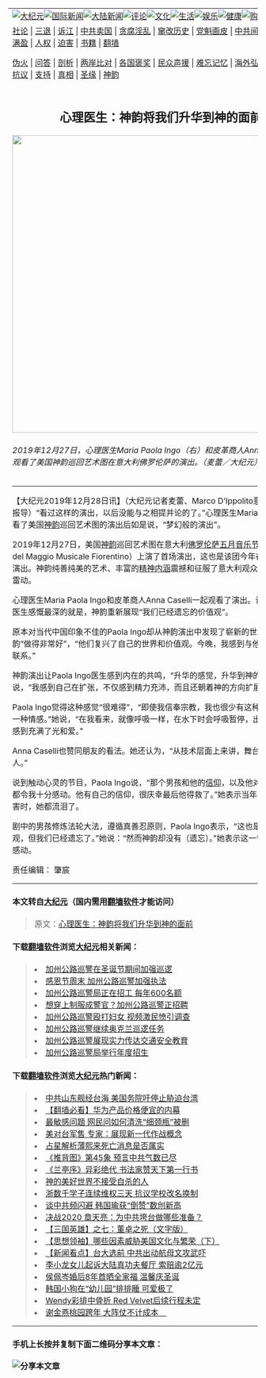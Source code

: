 <a name="1" id="1" target="_blank"></a><span id="1"></span>
<table border="0"><tr><td colspan="2" VALIGN=TOP><a href="https://github.com/sloxqr240/djy/blob/master/gb/nsc413.md#1"><img src="https://raw.githubusercontent.com/sloxqr240/www/master/t/djy/1.jpg" title="大纪元"></a><a href="https://github.com/sloxqr240/djy/blob/master/gb/n24hr.md#1"><img src="https://raw.githubusercontent.com/sloxqr240/www/master/t/djy/3.jpg" title="国际新闻"></a><a href="https://github.com/sloxqr240/djy/blob/master/gb/nsc413.md#1"><img src="https://raw.githubusercontent.com/sloxqr240/www/master/t/djy/4.jpg" title="大陆新闻"></a><a href="https://github.com/sloxqr240/djy/blob/master/gb/news392.md#1"><img src="https://raw.githubusercontent.com/sloxqr240/www/master/t/djy/5.jpg" title="评论"></a><a href="https://github.com/sloxqr240/djy/blob/master/gb/news2007.md#1"><img src="https://raw.githubusercontent.com/sloxqr240/www/master/t/djy/6.jpg" title="文化"></a><a href="https://github.com/sloxqr240/djy/blob/master/gb/news2008.md#1"><img src="https://raw.githubusercontent.com/sloxqr240/www/master/t/djy/7.jpg" title="生活"></a><a href="https://github.com/sloxqr240/djy/blob/master/gb/ncyule.md#1"><img src="https://raw.githubusercontent.com/sloxqr240/www/master/t/djy/8.jpg" title="娱乐"></a><a href="https://github.com/sloxqr240/djy/blob/master/gb/nsc1002.md#1"><img src="https://raw.githubusercontent.com/sloxqr240/www/master/t/djy/9.jpg" title="健康"><a href="https://www.youlucky.com"><img src="https://raw.githubusercontent.com/sloxqr240/www/master/t/djy/10.jpg" title="购物"></a><a href="https://www.supportepoch.org/donation?utm_medium=epochtimes&utm_source=referral&utm_campaign=donate_button_djyhomepage"><img src="https://raw.githubusercontent.com/sloxqr240/www/master/t/djy/12.jpg" title="捐款"></a></td></tr>
<tr><td colspan="2" VALIGN=TOP><a target="_blank" href="https://github.com/sloxqr240/djy/blob/master/gb/9p.md#1">社论</a> | <a target="_blank" href="https://github.com/sloxqr240/djy/blob/master/gb/nf5657.md#1">三退</a> | <a target="_blank" href="https://github.com/sloxqr240/djy/blob/master/gb/nf6123.md#1">诉江</a> | <a target="_blank" href="https://github.com/sloxqr240/djy/blob/master/gb/nf1176117.md#1">中共卖国</a> | <a target="_blank" href="https://github.com/sloxqr240/djy/blob/master/gb/nf5773.md#1">贪腐淫乱</a> | <a target="_blank" href="https://github.com/sloxqr240/djy/blob/master/gb/nf1176115.md#1">窜改历史</a> | <a target="_blank" href="https://github.com/sloxqr240/djy/blob/master/gb/nf1176107.md#1">党魁画皮</a> | <a target="_blank" href="https://github.com/sloxqr240/djy/blob/master/gb/nf1320400.md#1">中共间谍</a> | <a target="_blank" href="https://github.com/sloxqr240/djy/blob/master/gb/nf1176114.md#1">破坏传统</a> | <a target="_blank" href="https://github.com/sloxqr240/djy/blob/master/gb/nf5287.md#1">恶贯满盈</a> | <a target="_blank" href="https://github.com/sloxqr240/djy/blob/master/gb/ncid278.md#1">人权</a> | <a target="_blank" href="https://github.com/sloxqr240/djy/blob/master/gb/nf1176111.md#1">迫害</a> | <a target="_blank" href="https://github.com/sloxqr240/djy/blob/master/gb/nf1235328.md#1">书籍</a> | <a target="_blank" href="https://github.com/sloxqr240/www/blob/master/README.md?zsrh#1">翻墙</a></p><p><a target="_blank" href="https://github.com/sloxqr240/djy/blob/master/gb/nf5562.md#1">伪火</a> | <a target="_blank" href="https://github.com/sloxqr240/djy/blob/master/gb/nf4378.md#1">问答</a> | <a target="_blank" href="https://github.com/sloxqr240/djy/blob/master/gb/nf5792.md#1">剖析</a> | <a target="_blank" href="https://github.com/sloxqr240/djy/blob/master/gb/nf5735.md#1">两岸比对</a> | <a target="_blank" href="https://github.com/sloxqr240/djy/blob/master/gb/nf6119.md#1">各国褒奖</a> | <a target="_blank" href="https://github.com/sloxqr240/djy/blob/master/gb/nf6120.md#1">民众声援</a> | <a target="_blank" href="https://github.com/sloxqr240/djy/blob/master/gb/nf1188594.md#1">难忘记忆</a> | <a target="_blank" href="https://github.com/sloxqr240/djy/blob/master/gb/nf3180.md#1">海外弘传</a> | <a target="_blank" href="https://github.com/sloxqr240/djy/blob/master/gb/nf5410.md#1">万人上访</a> | <a target="_blank" href="https://github.com/sloxqr240/ntdtv/blob/master/gb/prog1530_1.md#1">和平抗议</a> | <a target="_blank" href="https://github.com/sloxqr240/djy/blob/master/gb/nf4386.md#1">支持</a> | <a target="_blank" href="https://github.com/sloxqr240/djy/blob/master/gb/nf4389.md#1">真相</a> | <a target="_blank" href="https://github.com/sloxqr240/djy/blob/master/gb/nf5790.md#1">圣缘</a> | <a target="_blank" href="https://github.com/sloxqr240/djy/blob/master/gb/nf4786.md#1">神韵</a></td></tr>
<tr><td VALIGN=TOP width="626"><h2 align=center>心理医生：神韵将我们升华到神的面前</h2>
<img width="600" src="http://i.epochtimes.com/assets/uploads/2019/12/1912271740492639-600x400.jpg" />
<h6>2019年12月27日，心理医生Maria Paola Ingo（右）和皮革商人Anna Caselli一起观看了美国神韵巡回艺术图在意大利佛罗伦萨的演出。（麦蕾／大纪元）
</h6>
<hr>
	<p>【大纪元2019年12月28日讯】（大纪元记者麦蕾、Marco D’Ippolito意大利佛罗伦萨报导）“看过这样的演出，以后没能与之相提并论的了。”心理医生Maria Paola Ingo观看了美国<a href="https://github.com/sloxqr240/djy/blob/master/gb/tag/%E7%A5%9E%E9%9F%B5.md">神韵</a>巡回艺术图的演出后如是说，“梦幻般的演出”。</p>
<p>2019年12月27日，美国<a href="https://github.com/sloxqr240/djy/blob/master/gb/tag/%E7%A5%9E%E9%9F%B5.md">神韵</a>巡回艺术图在意大利<a href="https://github.com/sloxqr240/djy/blob/master/gb/tag/%E4%BD%9B%E7%BD%97%E4%BC%A6%E8%90%A8%E4%BA%94%E6%9C%88%E9%9F%B3%E4%B9%90%E8%8A%82%E5%89%A7%E5%9C%BA.md">佛罗伦萨五月音乐节剧场</a>（Teatro del Maggio Musicale Fiorentino）上演了首场演出，这也是该团今年在欧洲的首场演出。神韵纯善纯美的艺术、丰富的<a href="https://github.com/sloxqr240/djy/blob/master/gb/tag/%E7%B2%BE%E7%A5%9E%E5%86%85%E6%B6%B5.md">精神内涵</a>震撼和征服了意大利观众，剧场内掌声雷动。</p>
<p>心理医生Maria Paola Ingo和皮革商人Anna Caselli一起观看了演出。让Paola Ingo医生感慨最深的就是，神韵重新展现“我们已经遗忘的价值观”。</p>
<p>原本对当代中国印象不佳的Paola Ingo却从神韵演出中发现了崭新的世界，她认为神韵“做得非常好”，“他们复兴了自己的世界和价值观。今晚，我感到与他们有着深厚的联系。”</p>
<p>神韵演出让Paola Ingo医生感到内在的共鸣，“升华的感觉，升华到神的面前。”她形容说，“我感到自己在扩张，不仅感到精力充沛，而且还朝着神的方向扩展。”</p>
<p>Paola Ingo觉得这种感觉“很难得”，“即使我信奉宗教，我也很少有这种感觉。这是另一种情感。”她说，“在我看来，就像呼吸一样，在水下时会呼吸暂停，出了水面，就会感到充满了光和爱。”</p>
<p>Anna Caselli也赞同朋友的看法。她还认为，“从技术层面上来讲，舞台技术简直惊人。”</p>
<p>说到触动心灵的节目，Paola Ingo说，“那个男孩和他的<a href="https://github.com/sloxqr240/djy/blob/master/gb/tag/%E4%BF%A1%E4%BB%B0.md">信仰</a>，以及他对师父的诚心，都令我十分感动。他有自己的信仰，很庆幸最后他得救了。”她表示当年轻人被警察迫害时，她都流泪了。</p>
<p>剧中的男孩修炼法轮大法，遵循真善忍原则，Paola Ingo表示，“这也是我们的价值观，但我们已经遗忘了。”她说：“然而神韵却没有（遗忘）。”她表示这一切都让她非常感动。</p>
<p>责任编辑： 肇宸</p>
	
<hr>

#### 本文转自<a href="http://www.epochtimes.com">大纪元</a>（国内需用<a href="https://git.io/JesJV">翻墙软件</a>才能访问）
> 原文：<a href="http://www.epochtimes.com/gb/19/12/28/n11750717.htm">心理医生：神韵将我们升华到神的面前</a>


#### 下载<a href="https://git.io/JesJV">翻墙软件</a>浏览<a href="http://www.epochtimes.com">大纪元</a>相关新闻：
> <li><a href="http://www.epochtimes.com/gb/19/12/25/n11744241.htm">加州公路巡警在圣诞节期间加强巡逻</a></li>
> <li><a href="http://www.epochtimes.com/gb/16/11/24/n8525791.htm">感恩节周末 加州公路巡警加强执法</a></li>
> <li><a href="http://www.epochtimes.com/gb/15/8/6/n4497319.htm">加州公路巡警局正在招工 每年600名额</a></li>
> <li><a href="http://www.epochtimes.com/gb/15/2/27/n4375541.htm">想穿上制服成警官？加州公路巡警正招聘</a></li>
> <li><a href="http://www.epochtimes.com/gb/14/7/9/n4196150.htm">加州公路巡警殴打妇女 视频激民愤引调查</a></li>
> <li><a href="http://www.epochtimes.com/gb/13/4/26/n3855855.htm">加州公路巡警继续奥克兰巡逻任务</a></li>
> <li><a href="http://www.epochtimes.com/gb/5/4/22/n897332.htm">加州公路巡警展现实力传达交通安全教育</a></li>
> <li><a href="http://www.epochtimes.com/gb/4/7/30/n612360.htm">加州公路巡警局举行年度招生</a></li>

#### 下载<a href="https://git.io/JesJV">翻墙软件</a>浏览<a href="http://www.epochtimes.com">大纪元</a>热门新闻：
> <li><a href="http://www.epochtimes.com/gb/19/12/27/n11748174.htm">中共山东舰经台海 美国务院吁停止胁迫台湾</a></li>
> <li><a href="http://www.epochtimes.com/gb/19/12/27/n11748096.htm">【翻墙必看】华为产品价格便宜的内幕</a></li>
> <li><a href="http://www.epochtimes.com/gb/19/12/27/n11748993.htm">最敏感问题 网民问如何清洗“细颈瓶”被删</a></li>
> <li><a href="http://www.epochtimes.com/gb/19/12/21/n11737504.htm">美对台军售 专家：展现新一代作战概念</a></li>
> <li><a href="http://www.epochtimes.com/gb/19/12/19/n11733387.htm">占星解析薄熙来死亡消息是否属实</a></li>
> <li><a href="http://www.epochtimes.com/gb/19/12/26/n11745932.htm">《推背图》第45象 预言中共气数已尽</a></li>
> <li><a href="http://www.epochtimes.com/gb/19/12/24/n11741785.htm">《兰亭序》异彩绝代 书法家赞天下第一行书</a></li>
> <li><a href="http://www.epochtimes.com/gb/19/12/17/n11728511.htm">神的美好世界不接受自杀的人</a></li>
> <li><a href="http://www.epochtimes.com/gb/19/12/26/n11746173.htm">浙数千学子连续维权三天 抗议学校改名换制</a></li>
> <li><a href="http://www.epochtimes.com/gb/19/12/25/n11745304.htm">谈中共频闪避 韩国瑜获“倒赞”数创新高</a></li>
> <li><a href="http://www.epochtimes.com/gb/19/12/26/n11746133.htm">决战2020 章天亮：为中共垮台做哪些准备？</a></li>
> <li><a href="http://www.epochtimes.com/gb/19/12/12/n11718472.htm">【三国英雄】之七：董卓之死（文字版）</a></li>
> <li><a href="http://www.epochtimes.com/gb/19/12/22/n11738977.htm">【思想领袖】哪些因素威胁美国文化与繁荣（下）</a></li>
> <li><a href="http://www.epochtimes.com/gb/19/12/27/n11750108.htm">【新闻看点】台大选前 中共出动航母文攻武吓</a></li>
> <li><a href="http://www.epochtimes.com/gb/19/12/25/n11745357.htm">李小龙女儿起诉大陆真功夫餐厅 索赔逾2亿元</a></li>
> <li><a href="http://www.epochtimes.com/gb/19/12/25/n11744287.htm">侯佩岑婚后8年首晒全家福 温馨庆圣诞</a></li>
> <li><a href="http://www.epochtimes.com/gb/19/12/25/n11744104.htm">韩国小狗在“幼儿园”排排睡 可爱极了</a></li>
> <li><a href="http://www.epochtimes.com/gb/19/12/25/n11744661.htm">Wendy彩排中骨折 Red Velvet后续行程未定</a></li>
> <li><a href="http://www.epochtimes.com/gb/19/12/25/n11744605.htm">谢金燕桃园跨年 大阵仗不计成本　</a></li>
<hr>

#### 手机上长按并复制下面二维码分享本文章：<br><br><img src="http://d1p1.ip.zn2.us/v.php?action=qrcode&url=https://github.com/sloxqr240/djy/blob/master/gb/19/12/28/n11750717.md%231" title="分享本文章"></td><td VALIGN=TOP><a href="https://github.com/sloxqr240/djy/blob/master/gb/16/1/21/n4622075.md?dfh#1" target="_blank"><img src="https://raw.githubusercontent.com/sloxqr240/djy/master/gb/300/wei-f1.jpg" title="中共的伪火骗局"  alt="中共的伪火骗局"></a><br><a href="https://github.com/sloxqr240/www/blob/master/README.md?dfh#9" target="_blank"><img src="https://raw.githubusercontent.com/sloxqr240/djy/master/gb/300/yong-h.jpg" title="永恒的见证"  alt="永恒的见证"></a><br><a href="https://github.com/sloxqr240/djy/blob/master/gb/13/9/29/n3974789.md?dfh#1" target="_blank"><img src="https://raw.githubusercontent.com/sloxqr240/djy/master/gb/300/shang-lnz.jpg" title="善良女子被中共投男牢"  alt="善良女子被中共投男牢"></a><br><a href="https://github.com/sloxqr240/djy/blob/master/gb/16/3/16/n4663449.md?dfh#1" target="_blank"><img src="https://raw.githubusercontent.com/sloxqr240/djy/master/gb/300/huo-z3.jpg" title="警卫目击活摘器官"  alt="警卫目击活摘器官"></a><br><a href="https://github.com/sloxqr240/djy/blob/master/gb/16/8/7/n8177641.md?dfh#1" target="_blank"><img src="https://raw.githubusercontent.com/sloxqr240/djy/master/gb/300/huo-z4.jpg" title="证人描述活摘恐怖"  alt="证人描述活摘恐怖"></a><br><a href="https://github.com/sloxqr240/djy/blob/master/gb/10/4/19/n2881569.md?dfh#1" target="_blank"><img src="https://raw.githubusercontent.com/sloxqr240/djy/master/gb/300/huo-z1.jpg" title="揭开活摘器官黑幕"  alt="揭开活摘器官黑幕"></a><br><a href="https://github.com/sloxqr240/djy/blob/master/gb/10/11/7/n3077476.md?dfh#1" target="_blank"><img src="https://raw.githubusercontent.com/sloxqr240/djy/master/gb/300/ma-ks.jpg" title="马克思的成魔之路"  alt="马克思的成魔之路"></a><br><a href="https://github.com/sloxqr240/djy/blob/master/gb/14/6/9/n4173977.md?dfh#1" target="_blank"><img src="https://raw.githubusercontent.com/sloxqr240/djy/master/gb/300/chang-zs.jpg" title="藏字石 蕴天机"  alt="藏字石 蕴天机"></a><br><a href="https://github.com/sloxqr240/djy/blob/master/gb/18/5/10/n10381511.md?dfh#1" target="_blank"><img src="https://raw.githubusercontent.com/sloxqr240/djy/master/gb/300/st1.jpg" title="关注3亿人三退"  alt="关注3亿人三退"></a><br><a href="https://github.com/sloxqr240/djy/blob/master/gb/18/3/21/n10237682.md?dfh#1" target="_blank"><img src="https://raw.githubusercontent.com/sloxqr240/djy/master/gb/300/jie-t.jpg" title="解体中共复兴中华"  alt="解体中共复兴中华"></a><br><a href="https://github.com/sloxqr240/djy/blob/master/gb/9/2/9/n2422991.md?dfh#1" target="_blank"><img src="https://raw.githubusercontent.com/sloxqr240/djy/master/gb/300/gao-zs.jpg" title="中共迫害良心律师"  alt="中共迫害良心律师"></a><br><a href="https://github.com/sloxqr240/djy/blob/master/gb/18/12/9/n10900044.md?dfh#1" target="_blank"><img src="https://raw.githubusercontent.com/sloxqr240/djy/master/gb/300/sj1.jpg" title="303万人举报江泽民"  alt="303万人举报江泽民"></a><br><a href="https://github.com/sloxqr240/djy/blob/master/gb/18/8/28/n10672014.md?dfh#1" target="_blank"><img src="https://raw.githubusercontent.com/sloxqr240/djy/master/gb/300/sj2.jpg" title="这些官员为何起诉江泽民"  alt="这些官员为何起诉江泽民"></a><br><a href="https://github.com/sloxqr240/djy/blob/master/gb/8/12/18/n2367165.md?dfh#1" target="_blank"><img src="https://raw.githubusercontent.com/sloxqr240/djy/master/gb/300/liangan.jpg" title="海峡两岸的强烈对比"  alt="海峡两岸的强烈对比"></a><br><a href="https://github.com/sloxqr240/djy/blob/master/gb/15/12/10/n4593139.md?dfh#1" target="_blank"><img src="https://raw.githubusercontent.com/sloxqr240/djy/master/gb/300/jia-ndzl.jpg" title="加拿大总理的贺信"  alt="加拿大总理的贺信"></a><br><a href="https://github.com/sloxqr240/djy/blob/master/gb/11/6/17/n3289382.md?dfh#1" target="_blank"><img src="https://raw.githubusercontent.com/sloxqr240/djy/master/gb/300/xiao-wd.jpg" title="探寻真相兼听则明"  alt="探寻真相兼听则明"></a><br><a href="https://github.com/sloxqr240/djy/blob/master/gb/18/10/27/n10812623.md?dfh#1" target="_blank"><img src="https://raw.githubusercontent.com/sloxqr240/djy/master/gb/300/yindu.jpg" title="印度媒体报道东方"  alt="印度媒体报道东方"></a><br><a href="https://github.com/sloxqr240/djy/blob/master/gb/18/6/9/n10469652.md?dfh#1" target="_blank"><img src="https://raw.githubusercontent.com/sloxqr240/djy/master/gb/300/xie-j.jpg" title="不一样的海外校园"  alt="不一样的海外校园"></a><br><a href="https://github.com/sloxqr240/djy/blob/master/gb/7/4/5/n1669415.md?dfh#1" target="_blank"><img src="https://raw.githubusercontent.com/sloxqr240/djy/master/gb/300/li-up.jpg" title="从大师到徒弟的传奇"  alt="从大师到徒弟的传奇"></a><br><a href="https://github.com/sloxqr240/djy/blob/master/gb/17/5/26/n9191512.md?dfh#1" target="_blank"><img src="https://raw.githubusercontent.com/sloxqr240/djy/master/gb/300/zfl2.jpg" title="亿万人与东方一本奇书"  alt="亿万人与东方一本奇书"></a><br><a href="https://github.com/sloxqr240/djy/blob/master/gb/13/11/27/n4020290.md?dfh#1" target="_blank"><img src="https://raw.githubusercontent.com/sloxqr240/djy/master/gb/300/zhen-h.jpg" title="大陆见不到的震撼场面"  alt="大陆见不到的震撼场面"></a><br><a href="https://github.com/sloxqr240/djy/blob/master/gb/15/7/17/n4482910.md?dfh#1" target="_blank"><img src="https://raw.githubusercontent.com/sloxqr240/djy/master/gb/300/dalu-sk.jpg" title="人心向善 大陆当初盛况"  alt="人心向善 大陆当初盛况"></a><br><a href="https://github.com/sloxqr240/djy/blob/master/gb/19/1/5/n10955468.md?dfh#1" target="_blank"><img src="https://raw.githubusercontent.com/sloxqr240/djy/master/gb/300/zfl1.jpg" title="追寻真理 这书讲什么"  alt="追寻真理 这书讲什么"></a><br><a href="https://github.com/sloxqr240/www/blob/master/README.md?dfh#1" target="_blank"><img src="https://raw.githubusercontent.com/sloxqr240/djy/master/gb/300/fq1.jpg" title="下载免费翻墙软件"  alt="下载免费翻墙软件"></a><br></td></tr></table>
